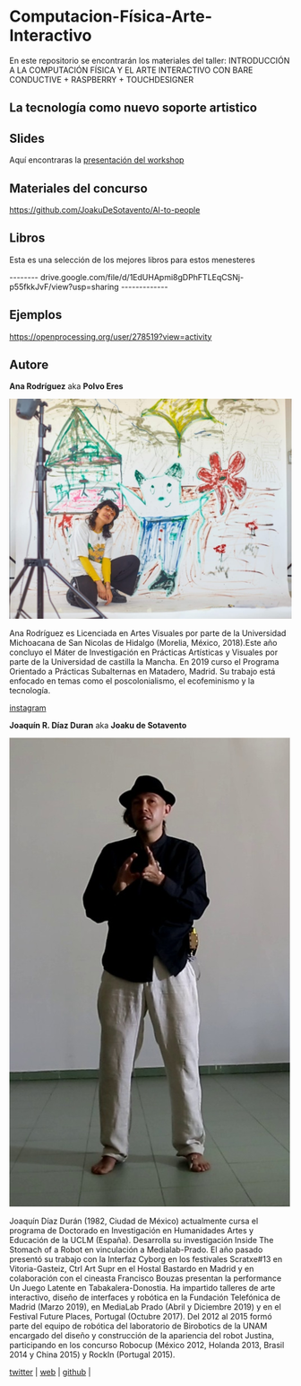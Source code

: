 # Computacion-Física-Arte-Interactivo

En este repositorio se encontrarán los materiales del taller: INTRODUCCIÓN A LA COMPUTACIÓN FÍSICA Y EL ARTE INTERACTIVO CON BARE CONDUCTIVE + RASPBERRY + TOUCHDESIGNER

## La tecnología como nuevo soporte artistico

## Slides

Aquí encontraras la [presentación del workshop](https://docs.google.com/presentation/d/1WIzgV2hw33gVqTYQRZylk09ymGXBEr7W_pJ6FJ2H2L4/edit?usp=sharing)

## Materiales del concurso

<https://github.com/JoakuDeSotavento/AI-to-people>

## Libros

Esta es una selección de los mejores libros para estos menesteres

-------- drive.google.com/file/d/1EdUHApmi8gDPhFTLEqCSNj-p55fkkJvF/view?usp=sharing -------------

## Ejemplos

<https://openprocessing.org/user/278519?view=activity>

## Autore

**Ana Rodríguez**
aka **Polvo Eres**

![@polvo_eres](./img/ana.jpeg)

Ana Rodríguez es Licenciada en Artes Visuales por parte de la Universidad Michoacana de San Nicolas de Hidalgo (Morelia, México, 2018).Este año concluyo el Máter de Investigación en Prácticas Artísticas y Visuales por parte de la Universidad de castilla la Mancha.
En 2019 curso el Programa Orientado a Prácticas Subalternas en Matadero, Madrid. Su trabajo está enfocado en temas como el poscolonialismo, el ecofeminismo y la tecnología.

[instagram](https://www.instagram.com/polvo_eres)

**Joaquín R. Díaz Duran**
aka **Joaku de Sotavento**

![@joakudesotavento](./img/joaku-defensa.jpeg)

Joaquín Díaz Durán (1982, Ciudad de México) actualmente cursa el programa de Doctorado en Investigación en Humanidades Artes y Educación de la UCLM (España). Desarrolla su investigación Inside The Stomach of a Robot en vinculación a Medialab-Prado.
El año pasado presentó su trabajo con la Interfaz Cyborg en los festivales Scratxe#13 en Vitoria-Gasteiz, Ctrl Art Supr en el Hostal Bastardo en Madrid y en colaboración con el cineasta Francisco Bouzas presentan la performance Un Juego Latente en Tabakalera-Donostia. Ha impartido talleres de arte interactivo, diseño de interfaces y robótica en la Fundación Telefónica de Madrid (Marzo 2019), en MediaLab Prado (Abril y Diciembre 2019) y en el Festival Future Places, Portugal (Octubre 2017). Del 2012 al 2015 formó parte del equipo de robótica del laboratorio de Birobotics de la UNAM encargado del diseño y construcción de la apariencia del robot Justina, participando en los concurso Robocup (México 2012, Holanda 2013, Brasil 2014 y China 2015) y RockIn (Portugal 2015).

[twitter](https://twitter.com/joaku_Sotavento) |
[web](https://www.arterobotico.com) |
[github](https://github.com/JoakuDeSotavento) |
